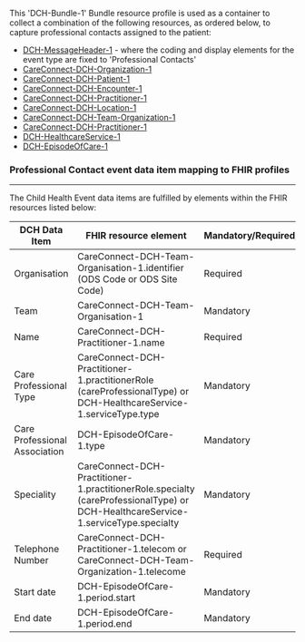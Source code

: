 This 'DCH-Bundle-1' Bundle resource profile is used as a container to collect a combination of the following resources, as ordered below, to capture professional contacts assigned to the patient:

- [DCH-MessageHeader-1] - where the coding and display elements for the event type are fixed to 'Professional Contacts'
- [CareConnect-DCH-Organization-1]
- [CareConnect-DCH-Patient-1]
- [CareConnect-DCH-Encounter-1]
- [CareConnect-DCH-Practitioner-1]
- [CareConnect-DCH-Location-1]
- [CareConnect-DCH-Team-Organization-1]
- [CareConnect-DCH-Practitioner-1]
- [DCH-HealthcareService-1]
- [DCH-EpisodeOfCare-1]

### Professional Contact event data item mapping to FHIR profiles ###
----------
The Child Health Event data items are fulfilled by elements within the FHIR resources listed below:
                                                                                                   
| DCH Data Item                 | FHIR resource element                                                                                                             | Mandatory/Required/Optional |
|-------------------------------|-----------------------------------------------------------------------------------------------------------------------------------|-----------------------------|
| Organisation                  | CareConnect-DCH-Team-Organisation-1.identifier (ODS Code or ODS Site Code)                                                        | Required                    |
| Team                          | CareConnect-DCH-Team-Organisation-1                                                                                               | Mandatory                   |
| Name                          | CareConnect-DCH-Practitioner-1.name                                                                                               | Required                    |
| Care Professional Type        | CareConnect-DCH-Practitioner-1.practitionerRole (careProfessionalType) or DCH-HealthcareService-1.serviceType.type                | Mandatory                   |
| Care Professional Association | DCH-EpisodeOfCare-1.type                                                                                                          | Mandatory                   |
| Speciality                    | CareConnect-DCH-Practitioner-1.practitionerRole.specialty (careProfessionalType) or DCH-HealthcareService-1.serviceType.specialty | Mandatory                   |
| Telephone Number              | CareConnect-DCH-Practitioner-1.telecom or CareConnect-DCH-Team-Organization-1.telecome                                            | Required                    |
| Start date                    | DCH-EpisodeOfCare-1.period.start                                                                                                  | Mandatory                   |
| End date                      | DCH-EpisodeOfCare-1.period.end                                                                                                    | Mandatory                   |

[DCH-MessageHeader-1]:dch-messageheader-1.html
[CareConnect-DCH-Organization-1]:careconnect-dch-organization-1.html
[CareConnect-DCH-Patient-1]:careconnect-dch-patient-1.html
[CareConnect-DCH-Encounter-1]:careconnect-dch-encounter-1.html
[CareConnect-DCH-Practitioner-1]:careconnect-dch-practitioner-1.html
[CareConnect-DCH-Location-1]:careconnect-dch-location-1.html
[CareConnect-DCH-Team-Organization-1]:careconnect-dch-team-organization-1.html
[CareConnect-DCH-Practitioner-1]:careconnect-dch-practitioner-1.html
[DCH-HealthcareService-1]:dch-healthcareservice-1.html
[DCH-EpisodeOfCare-1]:dch-episodeofcare-1.html
